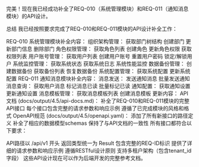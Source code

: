 完美！现在我已经成功补全了REQ-010（系统管理模块）和REQ-011（通知消息模块）的API设计。

总结
我已经按照要求完成了REQ-010和REQ-011模块的API设计补全工作：

REQ-010 系统管理模块补全内容：
组织架构管理：
获取部门树结构
创建部门
更新部门信息
删除部门
角色权限管理：
获取角色列表
创建角色
更新角色权限
获取权限列表
用户账号管理：
获取用户列表
创建用户账号
重置用户密码
锁定/解锁用户
系统监控管理：
获取系统状态
获取系统日志
系统性能监控
数据备份管理：
创建数据备份
获取备份列表
恢复数据备份
系统配置管理：
获取系统配置
更新系统配置
REQ-011 通知消息模块补全内容：
消息发送：
发送通知消息
批量发送通知
消息查询：
获取用户消息
标记消息已读
批量标记已读
通知配置：
获取通知设置
更新通知设置
消息模板管理：
获取消息模板列表
创建消息模板
更新内容：
API文档 (docs/output/4.5/api-docs.md)：
补全了REQ-010和REQ-011模块的完整API接口
每个接口包含完整的请求参数和响应示例
遵循了已完成模块的风格和格式
OpenAPI规范 (docs/output/4.5/openapi.yaml)：
添加了所有新接口的路径定义
补全了相应的数据模型schemas
保持了与API文档的一致性
所有接口都符合以下要求：

API路径以 /api/v1 开头
返回类型统一为 Result<T>
包含完整的REQ-ID标识
提供了详细的请求参数和响应示例
遵循RESTful设计原则
支持多租户架构（包含tenant_id字段）
这些API设计现在可以作为后端开发的完整参考文档。